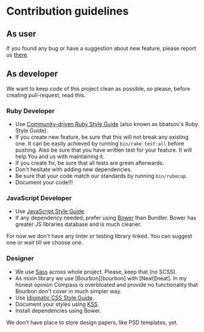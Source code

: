 # Contribution guidelines

## As user

If you found any bug or have a suggestion about new feature, please
report us [there][issues].

## As developer

We want to keep code of this project clean as possible, so please, before
creating pull-request, read this.

### Ruby Developer

- Use [Community-driven Ruby Style Guide][bbatsov] (also known as bbatsov's Ruby
  Style Guide).
- If you create new feature, be sure that this will not break any existing one.
  It can be easily achieved by running `bin/rake test:all` before pushing. Also
  be sure that you have written test for your feature. It will help You and us
  with maintaining it.
- If you create fix, be sure that all tests are green afterwards.
- Don't hesitate with adding new dependencies.
- Be sure that your code match our standards by running `bin/rubocop`.
- Document your code!!!

### JavaScript Developer

- Use [JavaScript Style Guide][airbnb].
- If any dependency needed, prefer using [Bower][bower] than Bundler. Bower has
  greater JS libraries database and is much cleaner.

For now we don't have any linter or testing library linked. You can suggest one
or wait till we choose one.

### Designer

- We use [Sass][sass] across whole project. Please, keep that (no SCSS).
- As mixin library we use [Bourbon][bourbon] with [Neat][neat]. In my honest
  opinion Compass is overbloated and provide no functionality that Bourbon
  don't cover in much simpler way.
- Use [Idiomatic CSS Style Guide][idiomatic].
- Document your styles using [KSS][kss].
- Install dependencies using Bower.

We don't have place to store design papers, like PSD templates, yet.

[airbnb]: https://github.com/airbnb/javascript "Airbnb JavaScript Style Guide"
[bbatsov]: https://github.com/bbatsov/ruby-style-guide "A community-driven Ruby coding style guide"
[bower]: http://bower.io/
[idiomatic]: https://github.com/necolas/idiomatic-css "Idiomatic CSS"
[issues]: https://github.com/hauleth/orodruin/issues/new "Report issue"
[kss]: http://warpspire.com/kss/ "Knyle Style Sheets"
[sass]: http://sass-lang.com/ "Syntactically Awesome Style Sheets"
